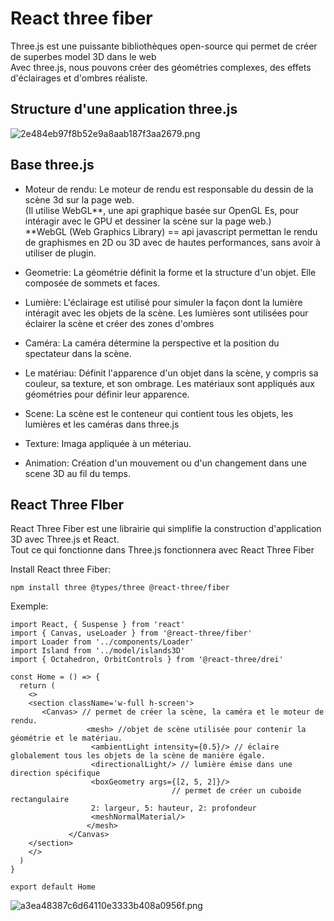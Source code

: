 # React three fiber

Three.js est une puissante bibliothèques open-source qui permet de créer de superbes model 3D dans le web  
Avec three.js, nous pouvons créer des géométries complexes, des effets d'éclairages et d'ombres réaliste.

## Structure d'une application three.js

![2e484eb97f8b52e9a8aab187f3aa2679.png](../../_resources/2e484eb97f8b52e9a8aab187f3aa2679.png)

## Base three.js

- Moteur de rendu: Le moteur de rendu est responsable du dessin de la scène 3d sur la page web.  
    (Il utilise WebGL\*\*, une api graphique basée sur OpenGL Es, pour intéragir avec le GPU et dessiner la scène sur la page web.)  
    \*\*WebGL (Web Graphics Library) == api javascript permettan le rendu de graphismes en 2D ou 3D avec de hautes performances, sans avoir à utiliser de plugin.
    
- Geometrie: La géométrie définit la forme et la structure d'un objet. Elle composée de sommets et faces.
    
- Lumière: L'éclairage est utilisé pour simuler la façon dont la lumière intéragit avec les objets de la scène. Les lumières sont utilisées pour éclairer la scène et créer des zones d'ombres
    
- Caméra: La caméra détermine la perspective et la position du spectateur dans la scène.
    
- Le matériau: Définit l'apparence d'un objet dans la scène, y compris sa couleur, sa texture, et son ombrage. Les matériaux sont appliqués aux géométries pour définir leur apparence.
    
- Scene: La scène est le conteneur qui contient tous les objets, les lumières et les caméras dans three.js
    
- Texture: Imaga appliquée à un méteriau.
    
- Animation: Création d'un mouvement ou d'un changement dans une scene 3D au fil du temps.
    

## React Three FIber

React Three Fiber est une librairie qui simplifie la construction d'application 3D avec Three.js et React.  
Tout ce qui fonctionne dans Three.js fonctionnera avec React Three Fiber

Install React three Fiber:

```shell
npm install three @types/three @react-three/fiber
```

Exemple:

```React
import React, { Suspense } from 'react'
import { Canvas, useLoader } from '@react-three/fiber'
import Loader from '../components/Loader'
import Island from '../model/islands3D'
import { Octahedron, OrbitControls } from '@react-three/drei'

const Home = () => {
  return (
    <>
    <section className='w-full h-screen'>
       <Canvas> // permet de créer la scène, la caméra et le moteur de rendu. 
                 <mesh> //objet de scène utilisée pour contenir la géométrie et le matériau.
                  <ambientLight intensity={0.5}/> // éclaire globalement tous les objets de la scène de manière égale.
                  <directionalLight/> // lumière émise dans une direction spécifique 
                  <boxGeometry args={[2, 5, 2]}/>
				   					// permet de créer un cuboide rectangulaire
                  2: largeur, 5: hauteur, 2: profondeur
                  <meshNormalMaterial/>
                 </mesh>
             </Canvas> 
    </section>
    </>
  )
}

export default Home

```

![a3ea48387c6d64110e3333b408a0956f.png](../../_resources/a3ea48387c6d64110e3333b408a0956f.png)